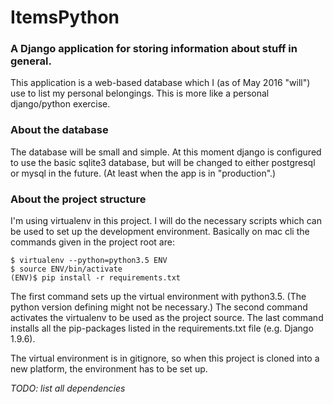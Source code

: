 # ItemsPython

### A Django application for storing information about stuff in general.

This application is a web-based database which I (as of May 2016 "will") use to list my personal belongings. This is more like a personal django/python exercise.

### About the database

The database will be small and simple. At this moment django is configured to use the basic sqlite3 database, but will be changed to either postgresql or mysql in the future. (At least when the app is in "production".)

### About the project structure

I'm using virtualenv in this project. I will do the necessary scripts which can be used to set up the development environment. Basically on mac cli the commands given in the project root are: 

```shell
$ virtualenv --python=python3.5 ENV
$ source ENV/bin/activate
(ENV)$ pip install -r requirements.txt
```

The first command sets up the virtual environment with python3.5. (The python version defining might not be necessary.) The second command activates the virtualenv to be used as the project source. The last command installs all the pip-packages listed in the requirements.txt file (e.g. Django 1.9.6).

The virtual environment is in gitignore, so when this project is cloned into a new platform, the environment has to be set up. 

*TODO: list all dependencies*